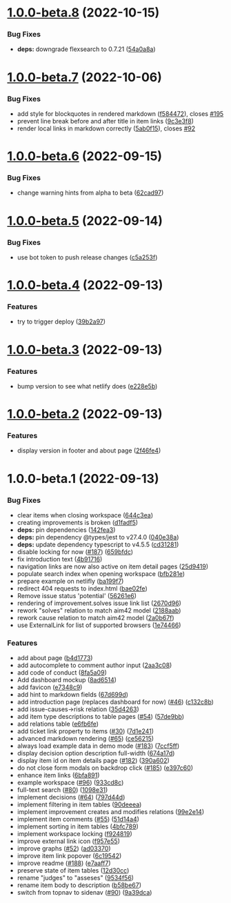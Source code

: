 # [1.0.0-beta.8](https://github.com/scope42/scope42/compare/v1.0.0-beta.7...v1.0.0-beta.8) (2022-10-15)


### Bug Fixes

* **deps:** downgrade flexsearch to 0.7.21 ([54a0a8a](https://github.com/scope42/scope42/commit/54a0a8a9ecf2ae7a3d69f391fac69cc282bfca35))

# [1.0.0-beta.7](https://github.com/scope42/scope42/compare/v1.0.0-beta.6...v1.0.0-beta.7) (2022-10-06)


### Bug Fixes

* add style for blockquotes in rendered markdown ([f584472](https://github.com/scope42/scope42/commit/f584472889a89aef12e56b6fd4f6d9bb9447b693)), closes [#195](https://github.com/scope42/scope42/issues/195)
* prevent line break before and after title in item links ([9c3e3f8](https://github.com/scope42/scope42/commit/9c3e3f8d7267428600c43bb230567ee8c535040f))
* render local links in markdown correctly ([5ab0f15](https://github.com/scope42/scope42/commit/5ab0f155bf7a9f43fb96aeadc95604ce34eceb36)), closes [#92](https://github.com/scope42/scope42/issues/92)

# [1.0.0-beta.6](https://github.com/scope42/scope42/compare/v1.0.0-beta.5...v1.0.0-beta.6) (2022-09-15)


### Bug Fixes

* change warning hints from alpha to beta ([62cad97](https://github.com/scope42/scope42/commit/62cad9764fd30c12e4bb5c57ff6644c1bfded00f))

# [1.0.0-beta.5](https://github.com/scope42/scope42/compare/v1.0.0-beta.4...v1.0.0-beta.5) (2022-09-14)


### Bug Fixes

* use bot token to push release changes ([c5a253f](https://github.com/scope42/scope42/commit/c5a253f7e256cf958eb1a0fd2060aa2418a20b11))

# [1.0.0-beta.4](https://github.com/scope42/scope42/compare/v1.0.0-beta.3...v1.0.0-beta.4) (2022-09-13)


### Features

* try to trigger deploy ([39b2a97](https://github.com/scope42/scope42/commit/39b2a978dcc6669e2d4bd50f4ae835179cb57f45))

# [1.0.0-beta.3](https://github.com/scope42/scope42/compare/v1.0.0-beta.2...v1.0.0-beta.3) (2022-09-13)


### Features

* bump version to see what netlify does ([e228e5b](https://github.com/scope42/scope42/commit/e228e5b3beb71f38f9d87f05d4b3737e6f34d742))

# [1.0.0-beta.2](https://github.com/scope42/scope42/compare/v1.0.0-beta.1...v1.0.0-beta.2) (2022-09-13)


### Features

* display version in footer and about page ([2f46fe4](https://github.com/scope42/scope42/commit/2f46fe416d979b54fc1d85a9641ef5ce0f94619b))

# 1.0.0-beta.1 (2022-09-13)


### Bug Fixes

* clear items when closing workspace ([644c3ea](https://github.com/scope42/scope42/commit/644c3ea4270c14638f6a0d063550d3f8933a3f21))
* creating improvements is broken ([d1fadf5](https://github.com/scope42/scope42/commit/d1fadf559fe3bf682a8f1397f284891381e99919))
* **deps:** pin dependencies ([142fea3](https://github.com/scope42/scope42/commit/142fea3a654d9b27a7ce7a1ea8c198976ceade38))
* **deps:** pin dependency @types/jest to v27.4.0 ([040e38a](https://github.com/scope42/scope42/commit/040e38ab5a94ca0ac6c0f3df7820b76bc5f61b62))
* **deps:** update dependency typescript to v4.5.5 ([cd31281](https://github.com/scope42/scope42/commit/cd312815c0b25f50260d89d662b976338ec74c16))
* disable locking for now ([#187](https://github.com/scope42/scope42/issues/187)) ([659bfdc](https://github.com/scope42/scope42/commit/659bfdc5f3b949368120c89a5bfad128106d8a96))
* fix introduction text ([4b91716](https://github.com/scope42/scope42/commit/4b917166e9a902975c954b075b4fa5fa652c5a86))
* navigation links are now also active on item detail pages ([25d9419](https://github.com/scope42/scope42/commit/25d9419c1846fa1b794b85d856d551ddcb9b9d5a))
* populate search index when opening workspace ([bfb281e](https://github.com/scope42/scope42/commit/bfb281e85b0b2f63c8e13f0fe01509727b1186a8))
* prepare example on netlifly ([ba199f7](https://github.com/scope42/scope42/commit/ba199f784da28c65aa937590c40bd3b0ba24257e))
* redirect 404 requests to index.html ([bae02fe](https://github.com/scope42/scope42/commit/bae02fea538010793b875fafcd233a8214bc9408))
* Remove issue status 'potential' ([56261e6](https://github.com/scope42/scope42/commit/56261e6fd8b2e0f7b042b00034c8ded233e73d39))
* rendering of improvement.solves issue link list ([2670d96](https://github.com/scope42/scope42/commit/2670d96fde97cd3ae077de7635fdc2e74e48d02a))
* rework "solves" relation to match aim42 model ([2188aab](https://github.com/scope42/scope42/commit/2188aab89660f4e3b9437c5e193e27f1c4918a58))
* rework cause relation to match aim42 model ([2a0b67f](https://github.com/scope42/scope42/commit/2a0b67fee20ef6b1caef2ab9c917125e985c6119))
* use ExternalLink for list of supported browsers ([1e74466](https://github.com/scope42/scope42/commit/1e744667b37da5e79b084ac60304b79ad5696617))


### Features

* add about page ([b4d1773](https://github.com/scope42/scope42/commit/b4d1773f76fc547638d75f089e44db6c4f66d74b))
* add autocomplete to comment author input ([2aa3c08](https://github.com/scope42/scope42/commit/2aa3c08282df1958841771ff1ea1a590b0e36c9d))
* add code of conduct ([8fa5a09](https://github.com/scope42/scope42/commit/8fa5a0971f5f007539d85e06259ec131522bbf24))
* Add dashboard mockup ([8ad6514](https://github.com/scope42/scope42/commit/8ad651489aa7a7b5f04065ee33ac4f2fab8a9426))
* add favicon ([e7348c9](https://github.com/scope42/scope42/commit/e7348c9ebf1b41b34769ebc566efed0ff2a4918e))
* add hint to markdown fields ([67d699d](https://github.com/scope42/scope42/commit/67d699d2285e621c806c5e66d71c2d53a2b90bea))
* add introduction page (replaces dashboard for now) ([#46](https://github.com/scope42/scope42/issues/46)) ([c132c8b](https://github.com/scope42/scope42/commit/c132c8b5c4bd8032de9b45a3a8f7ba3782debbb2))
* add issue-causes->risk relation ([35d4263](https://github.com/scope42/scope42/commit/35d426327d3378ea8fc19b0d16d9ebc4eafb5f14))
* add item type descriptions to table pages ([#54](https://github.com/scope42/scope42/issues/54)) ([57de9bb](https://github.com/scope42/scope42/commit/57de9bb88c123c1cca4d48e00d0cf08ede6ab9aa))
* add relations table ([e6fb6fe](https://github.com/scope42/scope42/commit/e6fb6feb45ef6d6cfbb12fc25a46f765e6db454b))
* add ticket link property to items ([#30](https://github.com/scope42/scope42/issues/30)) ([7d1e241](https://github.com/scope42/scope42/commit/7d1e241d319aed7ea0910697fd67656ffb92caa6))
* advanced markdown rendering ([#65](https://github.com/scope42/scope42/issues/65)) ([ce56215](https://github.com/scope42/scope42/commit/ce56215bd876e94f5ed2baca69d268cc66de95f3))
* always load example data in demo mode ([#183](https://github.com/scope42/scope42/issues/183)) ([7ccf5ff](https://github.com/scope42/scope42/commit/7ccf5ff18247283c19a3e96229a262d63e1efd7e))
* display decision option description full-width ([674a17d](https://github.com/scope42/scope42/commit/674a17d0f33257c6081a6c3de81733a2e2f41c60))
* display item id on item details page ([#182](https://github.com/scope42/scope42/issues/182)) ([390a602](https://github.com/scope42/scope42/commit/390a602a07cca0eeda1332660f07758e21a4a509))
* do not close form modals on backdrop click ([#185](https://github.com/scope42/scope42/issues/185)) ([e397c60](https://github.com/scope42/scope42/commit/e397c60f5ecb7f2c64dac325b207a4da6ad74bbc))
* enhance item links ([6bfa891](https://github.com/scope42/scope42/commit/6bfa891c877fb8c829a0c3c910888f6c0bf174d6))
* example workspace ([#96](https://github.com/scope42/scope42/issues/96)) ([933cd8c](https://github.com/scope42/scope42/commit/933cd8c137a8c2de7fbd1988f5693542593be029))
* full-text search ([#80](https://github.com/scope42/scope42/issues/80)) ([1098e31](https://github.com/scope42/scope42/commit/1098e31d43fe932eb83e00cce19548f569a92714))
* implement decisions ([#64](https://github.com/scope42/scope42/issues/64)) ([797d44d](https://github.com/scope42/scope42/commit/797d44d9d726dc0fdd6a28213acb0165cb0509fe))
* implement filtering in item tables ([90deeea](https://github.com/scope42/scope42/commit/90deeea63dd354a4a208c689659c9cd49b545cbd))
* implement improvement creates and modifies relations ([99e2e14](https://github.com/scope42/scope42/commit/99e2e144fc1aed0ea494043642867869fb342d35))
* implement item comments ([#55](https://github.com/scope42/scope42/issues/55)) ([51d14a4](https://github.com/scope42/scope42/commit/51d14a4437d811469ac98541536c5c660e6946e6))
* implement sorting in item tables ([4bfc789](https://github.com/scope42/scope42/commit/4bfc789cb13c936469c8824b87a56fb391e241a1))
* implement workspace locking ([f924819](https://github.com/scope42/scope42/commit/f9248194c4b4e117c9ba4b93aa2370880b45ff26))
* improve external link icon ([f957e55](https://github.com/scope42/scope42/commit/f957e5561bd51f91c97129df83aab7c1a1471a5c))
* improve graphs ([#52](https://github.com/scope42/scope42/issues/52)) ([ad03370](https://github.com/scope42/scope42/commit/ad03370390db445c1f1a36522bcb4f536e70c912))
* improve item link popover ([6c19542](https://github.com/scope42/scope42/commit/6c19542a048ca4400b4571d44833f9e843224909))
* improve readme ([#188](https://github.com/scope42/scope42/issues/188)) ([e7aaff7](https://github.com/scope42/scope42/commit/e7aaff711e6c813a68a5e6a08abbe11d4811e3e9))
* preserve state of item tables ([12d30cc](https://github.com/scope42/scope42/commit/12d30cc2b015944704f9b81d25e8dd3e32981e24))
* rename "judges" to "asseses" ([9534f56](https://github.com/scope42/scope42/commit/9534f56570a2f98047ac8608464b4cdf7dde7cd1))
* rename item body to description ([b58be67](https://github.com/scope42/scope42/commit/b58be672c2ed6836c283883908c95b961a20e599))
* switch from topnav to sidenav ([#90](https://github.com/scope42/scope42/issues/90)) ([9a39dca](https://github.com/scope42/scope42/commit/9a39dca571564a5e2464dda8bd8a4b3402fa462d))
